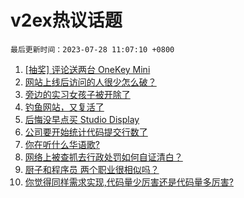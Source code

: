 # v2ex热议话题

`最后更新时间：2023-07-28 11:07:10 +0800`

1. [[抽奖] 评论送两台 OneKey Mini](https://www.v2ex.com/t/960398)
1. [网站上线后访问的人很少怎么破？](https://www.v2ex.com/t/960244)
1. [旁边的实习女孩子被开除了](https://www.v2ex.com/t/960329)
1. [钓鱼网站，又复活了](https://www.v2ex.com/t/960178)
1. [后悔没早点买 Studio Display](https://www.v2ex.com/t/960189)
1. [公司要开始统计代码提交行数了](https://www.v2ex.com/t/960400)
1. [你在听什么华语歌?](https://www.v2ex.com/t/960245)
1. [网络上被查抓去行政处罚如何自证清白？](https://www.v2ex.com/t/960307)
1. [厨子和程序员 两个职业很相似吗？](https://www.v2ex.com/t/960173)
1. [你觉得同样需求实现,代码量少厉害还是代码量多厉害?](https://www.v2ex.com/t/960424)

